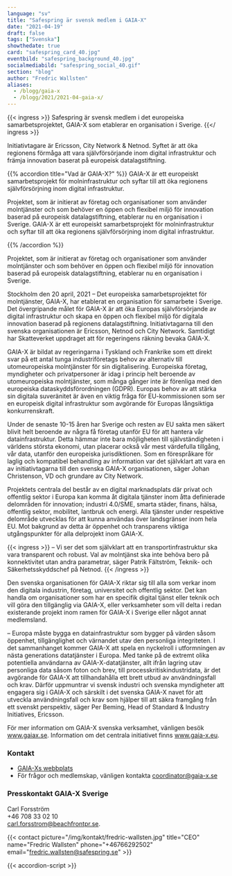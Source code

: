 ```yaml
---
language: "sv"
title: "Safespring är svensk medlem i GAIA-X"
date: "2021-04-19"
draft: false
tags: ["Svenska"]
showthedate: true
card: "safespring_card_40.jpg"
eventbild: "safespring_background_40.jpg"
socialmediabild: "safespring_social_40.gif"
section: "blog"
author: "Fredric Wallsten"
aliases:
  - /blogg/gaia-x
  - /blogg/2021/2021-04-gaia-x/
---
```


{{< ingress >}}
Safespring är svensk medlem i det europeiska samarbetsprojektet, GAIA-X som etablerar en organisation i Sverige.
{{</ ingress >}}

Initiativtagare är Ericsson, City Network & Netnod. Syftet är att öka regionens förmåga att vara självförsörjande inom digital infrastruktur och främja innovation baserat på europeisk datalagstiftning.

{{% accordion title="Vad är GAIA-X?" %}}
GAIA-X är ett europeiskt samarbetsprojekt för molninfrastruktur och syftar till att öka regionens självförsörjning inom digital infrastruktur.

Projektet, som är initierat av företag och organisationer som använder molntjänster och som behöver en öppen och flexibel miljö för innovation baserad på europeisk datalagstiftning, etablerar nu en organisation i Sverige.
GAIA-X är ett europeiskt samarbetsprojekt för molninfrastruktur och syftar till att öka regionens självförsörjning inom digital infrastruktur.

{{% /accordion %}}

Projektet, som är initierat av företag och organisationer som använder molntjänster och som behöver en öppen och flexibel miljö för innovation baserad på europeisk datalagstiftning, etablerar nu en organisation i Sverige.

Stockholm den 20 april, 2021 – Det europeiska samarbetsprojektet för molntjänster, GAIA-X, har etablerat en organisation för samarbete i Sverige. Det övergripande målet för GAIA-X är att öka Europas självförsörjande av digital infrastruktur och skapa en öppen och flexibel miljö för digitala innovation baserad på regionens datalagstiftning. Initiativtagarna till den svenska organisationen är Ericsson, Netnod och City Network. Samtidigt har Skatteverket uppdraget att för regeringens räkning bevaka GAIA-X.

GAIA-X är bildat av regeringarna i Tyskland och Frankrike som ett direkt svar på ett antal tunga industriföretags behov av alternativ till utomeuropeiska molntjänster för sin digitalisering. Europeiska företag, myndigheter och privatpersoner är idag i princip helt beroende av utomeuropeiska molntjänster, som många gånger inte är förenliga med den europeiska dataskyddsförordningen (GDPR). Europas behov av att stärka sin digitala suveränitet är även en viktig fråga för EU-kommissionen som ser en europeisk digital infrastruktur som avgörande för Europas långsiktiga konkurrenskraft.

Under de senaste 10-15 åren har Sverige och resten av EU sakta men säkert blivit helt beroende av några få företag utanför EU för att hantera vår datainfrastruktur. Detta hämmar inte bara möjligheten till självständigheten i världens största ekonomi, utan placerar också vår mest värdefulla tillgång, vår data, utanför den europeiska jurisdiktionen. Som en förespråkare för laglig och kompatibel behandling av information var det självklart att vara en av initiativtagarna till den svenska GAIA-X organisationen, säger Johan Christenson, VD och grundare av City Network.

Projektets centrala del består av en digital marknadsplats där privat och offentlig sektor i Europa kan komma åt digitala tjänster inom åtta definierade delområden för innovation; industri 4.0/SME, smarta städer, finans, hälsa, offentlig sektor, mobilitet, lantbruk och energi. Alla tjänster under respektive delområde utvecklas för att kunna användas över landsgränser inom hela EU. Mot bakgrund av detta är öppenhet och transparens viktiga utgångspunkter för alla delprojekt inom GAIA-X.

{{< ingress >}}
– Vi ser det som självklart att en transportinfrastruktur ska vara transparent och robust. Val av molntjänst ska inte behöva bero på konnektivitet utan andra parametrar, säger Patrik Fältström, Teknik- och Säkerhetsskyddschef på Netnod.
{{< /ingress >}}

Den svenska organisationen för GAIA-X riktar sig till alla som verkar inom den digitala industrin, företag, universitet och offentlig sektor. Det kan handla om organisationer som har en specifik digital tjänst eller teknik och vill göra den tillgänglig via GAIA-X, eller verksamheter som vill delta i redan existerande projekt inom ramen för GAIA-X i Sverige eller något annat medlemsland.

– Europa måste bygga en datainfrastruktur som bygger på värden såsom öppenhet, tillgänglighet och värnandet utav den personliga integriteten. I det sammanhanget kommer GAIA-X att spela en nyckelroll i utformningen av nästa generations datatjänster i Europa. Med tanke på de extremt olika potentiella användarna av GAIA-X-datatjänster, allt ifrån lagring utav personliga data såsom foton och brev, till processkritiskindustridata, är det avgörande för GAIA-X att tillhandahålla ett brett utbud av användningsfall och krav. Därför uppmuntrar vi svensk industri och svenska myndigheter att engagera sig i GAIA-X och särskilt i det svenska GAIA-X navet för att utveckla användningsfall och krav som hjälper till att säkra framgång från ett svenskt perspektiv, säger Per Beming, Head of Standard & Industry Initiatives, Ericsson.

För mer information om GAIA-X svenska verksamhet, vänligen besök www.gaiax.se. Information om det centrala initiativet finns www.gaia-x.eu.

### Kontakt

- [GAIA-Xs webbplats](www.gaiax.se)
- För frågor och medlemskap, vänligen kontakta coordinator@gaia-x.se

### Presskontakt GAIA-X Sverige

Carl Forsström<br>
+46 708 33 02 10<br>
carl.forsstrom@beachfrontpr.se.

{{< contact picture="/img/kontakt/fredric-wallsten.jpg" title="CEO" name="Fredric Wallsten" phone="+46766292502" email="fredric.wallsten@safespring.se" >}}

{{< accordion-script >}}
